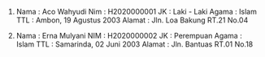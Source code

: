 1. Nama    : Aco Wahyudi
   Nim     : H2020000001
   JK      : Laki - Laki
   Agama   : Islam
   TTL     : Ambon, 19 Agustus 2003
   Alamat  : Jln. Loa Bakung RT.21 No.04
   
2. Nama    : Erna Mulyani
   NIM     : H2020000002
   JK      : Perempuan
   Agama   : Islam
   TTL     : Samarinda, 02 Juni 2003
   Alamat  : Jln. Bantuas RT.01 No.18
